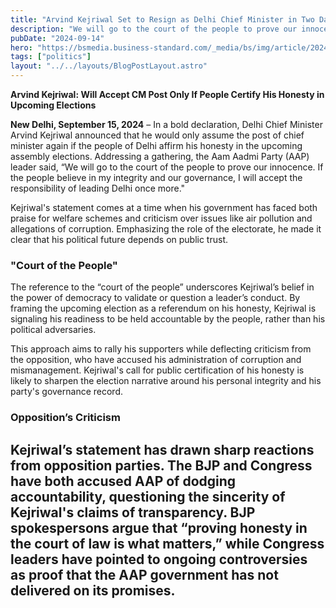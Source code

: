 ```yaml
---
title: "Arvind Kejriwal Set to Resign as Delhi Chief Minister in Two Days"
description: "We will go to the court of the people to prove our innocence. If the people believe in my integrity and our governance, I will accept the responsibility of leading Delhi once more."
pubDate: "2024-09-14"
hero: "https://bsmedia.business-standard.com/_media/bs/img/article/2024-09/13/full/1726205463-1599.jpg?im=FitAndFill=(826,465)"
tags: ["politics"]
layout: "../../layouts/BlogPostLayout.astro"
---
```

**Arvind Kejriwal: Will Accept CM Post Only If People Certify His Honesty in Upcoming Elections**

**New Delhi, September 15, 2024** – In a bold declaration, Delhi Chief Minister Arvind Kejriwal announced that he would only assume the post of chief minister again if the people of Delhi affirm his honesty in the upcoming assembly elections. Addressing a gathering, the Aam Aadmi Party (AAP) leader said, “We will go to the court of the people to prove our innocence. If the people believe in my integrity and our governance, I will accept the responsibility of leading Delhi once more."

Kejriwal's statement comes at a time when his government has faced both praise for welfare schemes and criticism over issues like air pollution and allegations of corruption. Emphasizing the role of the electorate, he made it clear that his political future depends on public trust.

### "Court of the People"
The reference to the “court of the people” underscores Kejriwal’s belief in the power of democracy to validate or question a leader’s conduct. By framing the upcoming election as a referendum on his honesty, Kejriwal is signaling his readiness to be held accountable by the people, rather than his political adversaries.

This approach aims to rally his supporters while deflecting criticism from the opposition, who have accused his administration of corruption and mismanagement. Kejriwal's call for public certification of his honesty is likely to sharpen the election narrative around his personal integrity and his party's governance record.

### Opposition’s Criticism
Kejriwal’s statement has drawn sharp reactions from opposition parties. The BJP and Congress have both accused AAP of dodging accountability, questioning the sincerity of Kejriwal's claims of transparency. BJP spokespersons argue that “proving honesty in the court of law is what matters,” while Congress leaders have pointed to ongoing controversies as proof that the AAP government has not delivered on its promises.
---